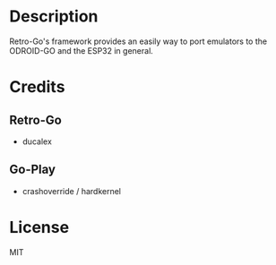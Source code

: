# Description

Retro-Go's framework provides an easily way to port emulators to the ODROID-GO and the ESP32 in general.

# Credits

## Retro-Go
- ducalex

## Go-Play
- crashoverride / hardkernel

# License
MIT
